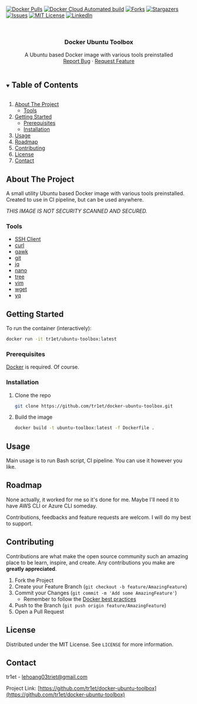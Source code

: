 <!-- PROJECT SHIELDS -->

[![Docker Pulls][docker-shield]][docker-url]
[![Docker Cloud Automated build][docker-build-shield]][docker-build-url]
[![Forks][forks-shield]][forks-url]
[![Stargazers][stars-shield]][stars-url]
[![Issues][issues-shield]][issues-url]
[![MIT License][license-shield]][license-url]
[![LinkedIn][linkedin-shield]][linkedin-url]

<!-- PROJECT LOGO -->
<br />
<p align="center">
  <h3 align="center">Docker Ubuntu Toolbox</h3>

  <p align="center">
    A Ubuntu based Docker image with various tools preinstalled
    <br />
    <a href="https://github.com/tr1et/docker-ubuntu-toolbox/issues">Report Bug</a>
    ·
    <a href="https://github.com/tr1et/docker-ubuntu-toolbox/issues">Request Feature</a>
  </p>
</p>

<!-- TABLE OF CONTENTS -->
<details open="open">
  <summary><h2 style="display: inline-block">Table of Contents</h2></summary>
  <ol>
    <li>
      <a href="#about-the-project">About The Project</a>
      <ul>
        <li><a href="#built-with">Tools</a></li>
      </ul>
    </li>
    <li>
      <a href="#getting-started">Getting Started</a>
      <ul>
        <li><a href="#prerequisites">Prerequisites</a></li>
        <li><a href="#installation">Installation</a></li>
      </ul>
    </li>
    <li><a href="#usage">Usage</a></li>
    <li><a href="#roadmap">Roadmap</a></li>
    <li><a href="#contributing">Contributing</a></li>
    <li><a href="#license">License</a></li>
    <li><a href="#contact">Contact</a></li>
  </ol>
</details>

<!-- ABOUT THE PROJECT -->
## About The Project

A small utility Ubuntu based Docker image with various tools preinstalled. Created to use in CI pipeline, but can be used anywhere.

*THIS IMAGE IS NOT SECURITY SCANNED AND SECURED.*

### Tools

* [SSH Client](https://www.openssh.com/)
* [curl](https://curl.se/)
* [gawk](https://www.gnu.org/software/gawk/)
* [git](https://git-scm.com/)
* [jq](https://stedolan.github.io/jq/)
* [nano](https://www.nano-editor.org/)
* [tree](https://linux.die.net/man/1/tree)
* [vim](https://www.vim.org/)
* [wget](https://www.gnu.org/software/wget/)
* [yq](https://mikefarah.gitbook.io/yq/)

<!-- GETTING STARTED -->
## Getting Started

To run the container (interactively):

```bash
docker run -it tr1et/ubuntu-toolbox:latest
```

### Prerequisites

[Docker](https://www.docker.com/get-started) is required. Of course.

### Installation

1. Clone the repo

   ```sh
   git clone https://github.com/tr1et/docker-ubuntu-toolbox.git
   ```

2. Build the image

   ```sh
   docker build -t ubuntu-toolbox:latest -f Dockerfile .
   ```

<!-- USAGE EXAMPLES -->
## Usage

Main usage is to run Bash script, CI pipeline.
You can use it however you like.

<!-- ROADMAP -->
## Roadmap

None actually, it worked for me so it's done for me. Maybe I'll need it to have AWS CLI or Azure CLI someday.

Contributions, feedbacks and feature requests are welcom. I will do my best to support.

<!-- CONTRIBUTING -->
## Contributing

Contributions are what make the open source community such an amazing place to be learn, inspire, and create. Any contributions you make are **greatly appreciated**.

1. Fork the Project
2. Create your Feature Branch (`git checkout -b feature/AmazingFeature`)
3. Commit your Changes (`git commit -m 'Add some AmazingFeature'`)
    * Remember to follow the [Docker best practices](https://docs.docker.com/develop/develop-images/dockerfile_best-practices/)
4. Push to the Branch (`git push origin feature/AmazingFeature`)
5. Open a Pull Request

<!-- LICENSE -->
## License

Distributed under the MIT License. See `LICENSE` for more information.

<!-- CONTACT -->
## Contact

tr1et - lehoang03triet@gmail.com

Project Link: [https://github.com/tr1et/docker-ubuntu-toolbox](https://github.com/tr1et/docker-ubuntu-toolbox)

<!-- MARKDOWN LINKS & IMAGES -->
<!-- https://www.markdownguide.org/basic-syntax/#reference-style-links -->
[docker-shield]: https://img.shields.io/docker/pulls/tr1et/ubuntu-toolbox?style=for-the-badge
[docker-url]: https://hub.docker.com/r/tr1et/ubuntu-toolbox
[docker-build-shield]: https://img.shields.io/docker/cloud/automated/tr1et/ubuntu-toolbox?style=for-the-badge
[docker-build-url]: https://hub.docker.com/r/tr1et/ubuntu-toolbox/builds
[forks-shield]: https://img.shields.io/github/forks/tr1et/docker-ubuntu-toolbox?style=for-the-badge
[forks-url]: https://github.com/tr1et/docker-ubuntu-toolbox/network/members
[stars-shield]: https://img.shields.io/github/stars/tr1et/docker-ubuntu-toolbox?style=for-the-badge
[stars-url]: https://github.com/tr1et/docker-ubuntu-toolbox/stargazers
[issues-shield]: https://img.shields.io/github/issues/tr1et/docker-ubuntu-toolbox?style=for-the-badge
[issues-url]: https://github.com/tr1et/docker-ubuntu-toolbox/issues
[license-shield]: https://img.shields.io/github/license/tr1et/docker-ubuntu-toolbox?style=for-the-badge
[license-url]: https://github.com/tr1et/docker-ubuntu-toolbox/blob/master/LICENSE
[linkedin-shield]: https://img.shields.io/badge/-LinkedIn-black.svg?style=for-the-badge&logo=linkedin&colorB=555
[linkedin-url]: https://linkedin.com/in/triet-le-677385aa
